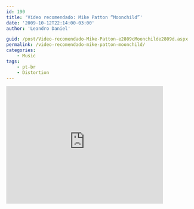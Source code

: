 ```yaml
---
id: 190
title: 'Vídeo recomendado: Mike Patton “Moonchild”'
date: '2009-10-12T22:14:00-03:00'
author: 'Leandro Daniel'

guid: /post/Video-recomendado-Mike-Patton-e2809cMoonchilde2809d.aspx
permalink: /video-recomendado-mike-patton-moonchild/
categories:
    - Music
tags:
    - pt-br
    - Distortion
---
```


<iframe width="420" height="315" src="http://www.youtube.com/embed/qPsXRiV6yo4" frameborder="0" allowfullscreen></iframe>
